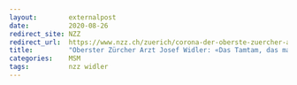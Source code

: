 ```yaml
---
layout:        externalpost
date:          2020-08-26
redirect_site: NZZ
redirect_url:  https://www.nzz.ch/zuerich/corona-der-oberste-zuercher-arzt-josef-widler-aeussert-kritik-ld.1571770
title:         "Oberster Zürcher Arzt Josef Widler: «Das Tamtam, das man um die Maskenpflicht macht, ist momentan nicht richtig»"
categories:    MSM
tags:          nzz widler
---
```

